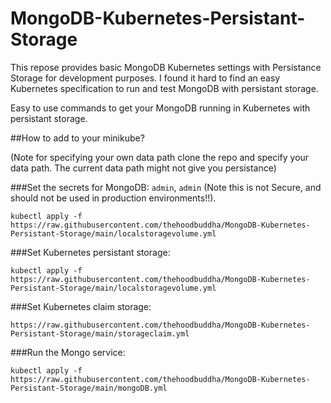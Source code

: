 # MongoDB-Kubernetes-Persistant-Storage
This repose provides basic MongoDB Kubernetes settings with Persistance Storage for development purposes. I found it hard to find an easy 
Kubernetes specification to run and test MongoDB with persistant storage. 

Easy to use commands to get your MongoDB running in Kubernetes with persistant storage. 

##How to add to your minikube?
 

(Note for specifying your own data path clone the repo and specify your data path. The current data path might not give you persistance)

###Set the secrets for MongoDB: `admin`, `admin` (Note this is not Secure, and should not be used in production environments!!). 

`kubectl apply -f https://raw.githubusercontent.com/thehoodbuddha/MongoDB-Kubernetes-Persistant-Storage/main/localstoragevolume.yml`


###Set Kubernetes persistant storage:

`kubectl apply -f https://raw.githubusercontent.com/thehoodbuddha/MongoDB-Kubernetes-Persistant-Storage/main/localstoragevolume.yml`

###Set Kubernetes claim storage:

`https://raw.githubusercontent.com/thehoodbuddha/MongoDB-Kubernetes-Persistant-Storage/main/storageclaim.yml`

###Run the Mongo service:

`kubectl apply -f https://raw.githubusercontent.com/thehoodbuddha/MongoDB-Kubernetes-Persistant-Storage/main/mongoDB.yml`

